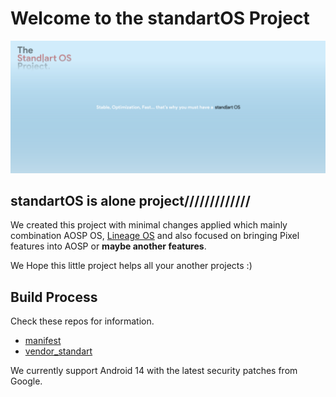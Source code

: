 # Welcome to the standartOS Project

![Header](https://github.com/StandartOS/.github/raw/main/standart.svg)

## standartOS is alone project/////////////

We created this project with minimal changes applied which mainly combination AOSP OS, [Lineage OS](https://github.com/LineageOS) and also focused on bringing Pixel features into AOSP or **maybe another features**.

We Hope this little project helps all your another projects :)

## Build Process
Check these repos for information.
- [manifest](https://github.com/StandartOS/manifest)
- [vendor_standart](https://github.com/StandartOS/vendor_standart)

We currently support Android 14 with the latest security patches from Google.